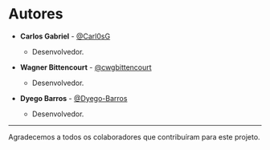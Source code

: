 # Autores

- **Carlos Gabriel** - [@Carl0sG](https://github.com/Carl0sG)
  - Desenvolvedor.

- **Wagner Bittencourt** - [@cwgbittencourt](https://github.com/cwgbittencourt)
  - Desenvolvedor.

- **Dyego Barros** - [@Dyego-Barros](https://github.com/Dyego-Barros)
  - Desenvolvedor.

---

Agradecemos a todos os colaboradores que contribuíram para este projeto.
